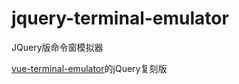 # jquery-terminal-emulator
JQuery版命令窗模拟器

<a href="https://github.com/dongsuo/vue-terminal-emulator" target="_blank">vue-terminal-emulator</a>的jQuery复刻版
